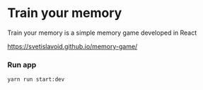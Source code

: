 # Train your memory

Train your memory is a simple memory game developed in React

https://svetislavoid.github.io/memory-game/

### Run app

`yarn run start:dev`
